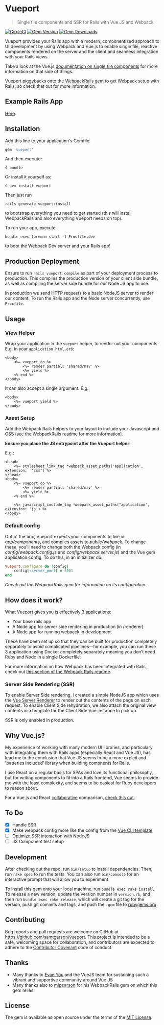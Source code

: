 # Vueport
>Single file components and SSR for Rails with Vue JS and Webpack

[![CircleCI](https://img.shields.io/circleci/project/github/samtgarson/vueport.svg)](https://circleci.com/gh/samtgarson/vueport) [![Gem Version](https://img.shields.io/gem/v/vueport.svg)](https://rubygems.org/gems/vueport) [![Gem Downloads](https://img.shields.io/gem/dt/vueport.svg)](https://rubygems.org/gems/vueport)

Vueport provides your Rails app with a modern, componentized approach to UI development by using Webpack and Vue.js to enable single file, reactive components rendered on the server and the client and seamless integration with your Rails views.

Take a look at the Vue.js [documentation on single file components](https://vuejs.org/guide/single-file-components.html) for more information on that side of things.

Vueport piggybacks onto the [WebpackRails gem](https://github.com/mipearson/webpack-rails) to get Webpack setup with Rails, so check that out for more information.

## Example Rails App

[Here](https://github.com/samtgarson/vueport-example).

## Installation

Add this line to your application's Gemfile:

```ruby
gem 'vueport'
```

And then execute:

    $ bundle

Or install it yourself as:

    $ gem install vueport

Then just run 

```shell
rails generate vueport:install
```

to bootstrap everything you need to get started (this will install WebpackRails and also everything Vueport needs on top).

To run your app, execute

```shell
bundle exec foreman start -f Procfile.dev
```

to boot the Webpack Dev server and your Rails app!

## Production Deployment

Ensure to run `rails vueport:compile` as part of your deployment process to production. This compiles the production version of your client side bundle, as well as compiling the server side bundle for our Node JS app to use.

In production we send HTTP requests to a basic NodeJS server to render our content. To run the Rails app and the Node server concurrently, use `Procfile`.

## Usage

### View Helper

Wrap your application in the `vueport` helper, to render out your components. E.g. in your `application.html.erb`:

```erb
<body>
    <%= vueport do %>
        <%= render partial: 'shared/nav' %>
        <%= yield %>
    <% end %>
</body>
```

It can also accept a single argument. E.g.:

```erb
<body>
    <%= vueport yield %>
</body>
```

### Asset Setup

Add the Webpack Rails helpers to your layout to include your Javascript and CSS (see the [WebpackRails readme](https://github.com/mipearson/webpack-rails) for more information).

**Ensure you place the JS entrypoint after the Vueport helper!**

E.g.:

```erb
<head>
    <%= stylesheet_link_tag *webpack_asset_paths('application', extension:  'css') %>
</head>
<body>
    <%= vueport do %>
        <%= render partial: 'shared/nav' %>
        <%= yield %>
    <% end %>

    <%= javascript_include_tag *webpack_asset_paths("application", extension: 'js') %>
</body>
```

### Default config

Out of the box, Vueport expects your components to live in _app/components_, and compiles assets to _public/webpack_. To change these, you'll need to change both the Webpack config (in _config/webpack.config.js_ and _config/webpack.server.js_) and the Vue gem application config. To do this, in an initializer do:

```ruby
Vueport.configure do |config|
    config[:server_port] = 3001
end
```

_Check out the WebpackRails gem for information on its configuration._

## How does it work?

What Vueport gives you is effectively 3 applications:

- Your base rails app
- A Node app for server side rendering in production (in /renderer)
- A Node app for running webpack in development

These have been set up so that they can be built for production completely separately to avoid complicated pipelines—for example, you can run these 3 application using Docker completely separately meaning you don't need Ruby and Node in a single Dockerfile.

For more information on how Webpack has been integrated with Rails, check out [this section of the Webpack Rails readme](https://github.com/mipearson/webpack-rails#how-it-works).

### Server Side Rendering (SSR)

To enable Server Side rendering, I created a simple NodeJS app which uses the [Vue Server Renderer](https://www.npmjs.com/package/vue-server-renderer) to render out the contents of the page on each request. To enable Client Side rehydration, we also attach the original view contents in a template for the Client Side Vue instance to pick up.

SSR is only enabled in production.

## Why Vue.js?

My experience of working with many modern UI libraries, and particulary with integrating them with Rails apps (especially React and Vue JS), has lead me to the conclusion that Vue JS seems to be a more explcit and 'batteries included' library when building compnents for Rails. 

I use React on a regular basis for SPAs and love its functional philosophy, but for writing components to fit into a Rails frontend, Vue seems to provide me with the least complexity, and seems to be easiest for Ruby developers to reason about.

For a Vue.js and React [collaborative](https://github.com/vuejs/vuejs.org/issues/364) comparison, [check this out](https://vuejs.org/guide/comparison.html).

## To Do

- [x] Handle SSR
- [x] Make webpack config more like the config from the [Vue CLI template](https://github.com/vuejs-templates/webpack/tree/master/template/build)
- [ ] Optimize SSR interaction with NodeJS
- [ ] JS Component test setup

## Development

After checking out the repo, run `bin/setup` to install dependencies. Then, run `rake spec` to run the tests. You can also run `bin/console` for an interactive prompt that will allow you to experiment.

To install this gem onto your local machine, run `bundle exec rake install`. To release a new version, update the version number in `version.rb`, and then run `bundle exec rake release`, which will create a git tag for the version, push git commits and tags, and push the `.gem` file to [rubygems.org](https://rubygems.org).

## Contributing

Bug reports and pull requests are welcome on GitHub at https://github.com/samtgarson/vueport. This project is intended to be a safe, welcoming space for collaboration, and contributors are expected to adhere to the [Contributor Covenant](http://contributor-covenant.org) code of conduct.

## Thanks

- Many thanks to [Evan You](https://github.com/yyx990803) and the VueJS team for sustaining such a vibrant and supportive community around Vue JS
- Many thanks also to [mipearson](https://github.com/mipearson) for his WebpackRails gem on which this gem relies.

## License

The gem is available as open source under the terms of the [MIT License](http://opensource.org/licenses/MIT).

